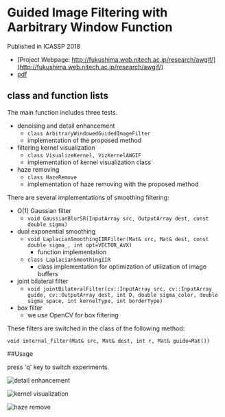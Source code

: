 # Guided Image Filtering with Aarbitrary Window Function

Published in ICASSP 2018

* [Project Webpage: http://fukushima.web.nitech.ac.jp/research/awgif/](http://fukushima.web.nitech.ac.jp/research/awgif/)
* [pdf](http://fukushima.web.nitech.ac.jp/paper/2018_icassp_fukushima.pdf)

## class and function lists
The main function includes three tests.

* denoising and detail enhancement
	* ```class ArbitraryWindowedGuidedImageFilter```
	* implementation of the proposed method
* filtering kernel visualization
	* ```class VisualizeKernel, VizKernelAWGIF```
	* implementation of kernel visualization class
* haze removing
	* ```class HazeRemove```
	* implementation of haze removing with the proposed method

There are several implementations of smoothing filtering:

* O(1) Gaussian filter
	* ```void GaussianBlurSR(InputArray src, OutputArray dest, const double sigma)```
* dual exponential smoothing
	* ```void LaplacianSmoothingIIRFilter(Mat& src, Mat& dest, const double sigma_, int opt=VECTOR_AVX)```
		* function implementation
	* ```class LaplacianSmoothingIIR```
		* class implementation for optimization of utilization of image buffers 
* joint bilateral filter
	* ```void jointBilateralFilter(cv::InputArray src, cv::InputArray guide, cv::OutputArray dest, int D, double sigma_color, double sigma_space, int kernelType, int borderType)```
* box filter
	* we use OpenCV for box filtering

These filters are switched in the class of the following method:

```void internal_filter(Mat& src, Mat& dest, int r, Mat& guide=Mat())```

##Usage

press 'q' key to switch experiments.

![detail enhancement](./fig/fig1.png "detail enhancement")

![kernel visualization](./fig/fig2.png "kernel visualization")

![haze remove](./fig/fig3.png "haze remove")

